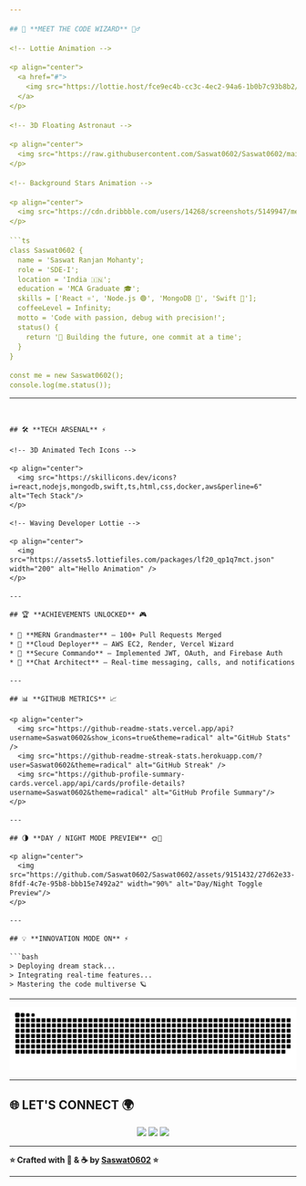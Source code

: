 ```yaml
---

## 🌟 **MEET THE CODE WIZARD** 🧙‍♂️

<!-- Lottie Animation -->

<p align="center">
  <a href="#">
    <img src="https://lottie.host/fce9ec4b-cc3c-4ec2-94a6-1b0b7c93b8b2/5pZbVRsFwY.json" width="200px" alt="Coder Animation" />
  </a>
</p>

<!-- 3D Floating Astronaut -->

<p align="center">
  <img src="https://raw.githubusercontent.com/Saswat0602/Saswat0602/main/assets/astronaut-floating.gif" width="250px" alt="Floating Astronaut" />
</p>

<!-- Background Stars Animation -->

<p align="center">
  <img src="https://cdn.dribbble.com/users/14268/screenshots/5149947/media/3ba75fe7e463f82f0bb72f3c0e3a5e0d.gif" width="100%" alt="Starry Background"/>
</p>

```ts
class Saswat0602 {
  name = 'Saswat Ranjan Mohanty';
  role = 'SDE-I';
  location = 'India 🇮🇳';
  education = 'MCA Graduate 🎓';
  skills = ['React ⚛️', 'Node.js 🟢', 'MongoDB 🍃', 'Swift 📱'];
  coffeeLevel = Infinity;
  motto = 'Code with passion, debug with precision!';
  status() {
    return '🚀 Building the future, one commit at a time';
  }
}

const me = new Saswat0602();
console.log(me.status());
```

---
```


## 🛠️ **TECH ARSENAL** ⚡

<!-- 3D Animated Tech Icons -->

<p align="center">
  <img src="https://skillicons.dev/icons?i=react,nodejs,mongodb,swift,ts,html,css,docker,aws&perline=6" alt="Tech Stack"/>
</p>

<!-- Waving Developer Lottie -->

<p align="center">
  <img src="https://assets5.lottiefiles.com/packages/lf20_qp1q7mct.json" width="200" alt="Hello Animation" />
</p>

---

## 🏆 **ACHIEVEMENTS UNLOCKED** 🎮

* 🧠 **MERN Grandmaster** – 100+ Pull Requests Merged
* 🚀 **Cloud Deployer** – AWS EC2, Render, Vercel Wizard
* 🔐 **Secure Commando** – Implemented JWT, OAuth, and Firebase Auth
* 📲 **Chat Architect** – Real-time messaging, calls, and notifications

---

## 📊 **GITHUB METRICS** 📈

<p align="center">
  <img src="https://github-readme-stats.vercel.app/api?username=Saswat0602&show_icons=true&theme=radical" alt="GitHub Stats" />
  <img src="https://github-readme-streak-stats.herokuapp.com/?user=Saswat0602&theme=radical" alt="GitHub Streak" />
  <img src="https://github-profile-summary-cards.vercel.app/api/cards/profile-details?username=Saswat0602&theme=radical" alt="GitHub Profile Summary"/>
</p>

---

## 🌗 **DAY / NIGHT MODE PREVIEW** 🌞🌙

<p align="center">
  <img src="https://github.com/Saswat0602/Saswat0602/assets/9151432/27d62e33-8fdf-4c7e-95b8-bbb15e7492a2" width="90%" alt="Day/Night Toggle Preview"/>
</p>

---

## 💡 **INNOVATION MODE ON** ⚡

```bash
> Deploying dream stack...
> Integrating real-time features...
> Mastering the code multiverse 🪐
```

---

<!-- Optional: SVG Background -->

<div align="center">
  <img src="https://raw.githubusercontent.com/platane/snk/output/github-contribution-grid-snake.svg" alt="Contribution Snake" />
</div>

---

## 🌐 **LET'S CONNECT** 🌍

<p align="center">
  <a href="https://linkedin.com/in/saswat0602"><img src="https://img.shields.io/badge/LinkedIn-blue?style=for-the-badge&logo=linkedin" /></a>
  <a href="mailto:saswatr0602@gmail.com"><img src="https://img.shields.io/badge/Gmail-red?style=for-the-badge&logo=gmail" /></a>
  <a href="https://twitter.com/saswat0602"><img src="https://img.shields.io/badge/Twitter-black?style=for-the-badge&logo=twitter" /></a>
</p>

---

**⭐ Crafted with 💙 & ☕ by [Saswat0602](https://github.com/Saswat0602) ⭐**

---

